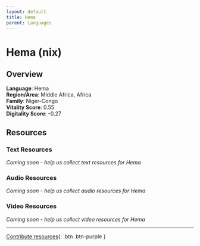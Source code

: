 ```yaml
---
layout: default
title: Hema
parent: Languages
---
```


# Hema (nix)

## Overview

**Language**: Hema  
**Region/Area**: Middle Africa, Africa  
**Family**: Niger-Congo  
**Vitality Score**: 0.55  
**Digitality Score**: -0.27  

## Resources

### Text Resources
*Coming soon - help us collect text resources for Hema*

### Audio Resources
*Coming soon - help us collect audio resources for Hema*

### Video Resources
*Coming soon - help us collect video resources for Hema*

---

[Contribute resources](https://fairtrain.github.io/){: .btn .btn-purple }

